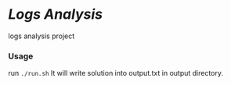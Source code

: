 # _Logs Analysis_

logs analysis project

### Usage
run `./run.sh`
It will write solution into output.txt in output directory.
